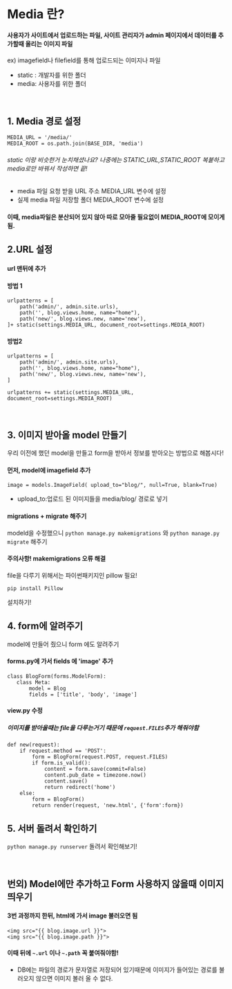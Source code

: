 # Media 란?
#### 사용자가 사이트에서 업로드하는 파일, 사이트 관리자가 admin 페이지에서 데이터를 추가할때 올리는 이미지 파일
ex) imagefield나 filefield를 통해 업로드되는 이미지나 파일

-  static : 개발자를 위한 폴더
- media: 사용자를 위한 폴더

<br>

## 1. Media 경로 설정
```
MEDIA_URL = '/media/'
MEDIA_ROOT = os.path.join(BASE_DIR, 'media')
```
###### static 이랑 비슷한거 눈치채셨나요? 나중에는 STATIC_URL,STATIC_ROOT 복붙하고 media로만 바꿔서 작성하면 끝!

+ media 파일 요청 받을 URL 주소 MEDIA_URL 변수에 설정
+ 실제 media 파일 저장할 폴더 MEDIA_ROOT 변수에 설정

#### 이때, media파일은 분산되어 있지 않아 따로 모아줄 필요없이 MEDIA_ROOT에 모이게 됨.

## 2.URL 설정
#### url 맨뒤에 추가
#### 방법 1
```
urlpatterns = [
    path('admin/', admin.site.urls),
    path('', blog.views.home, name="home"),
    path('new/', blog.views.new, name='new'),
]+ static(settings.MEDIA_URL, document_root=settings.MEDIA_ROOT)
```
#### 방법2 
```
urlpatterns = [
    path('admin/', admin.site.urls),
    path('', blog.views.home, name="home"),
    path('new/', blog.views.new, name='new'),
]

urlpatterns += static(settings.MEDIA_URL, document_root=settings.MEDIA_ROOT)
```
<br>

## 3. 이미지 받아올 model 만들기

우리 이전에 했던 model을 만들고 form을 받아서 정보를 받아오는 방법으로 해봅시다!

#### 먼저, model에 imagefield 추가
```
image = models.ImageField( upload_to="blog/", null=True, blank=True)
```
+ upload_to:업로드 된 이미지들을  media/blog/ 경로로 넣기

#### migrations + migrate 해주기
modeld을 수정했으니 `python manage.py makemigrations` 와 `python manage.py migrate` 해주기
<br>

#### 주의사항! makemigrations 오류 해결
file을 다루기 위해서는 파이썬패키지인 pillow 필요!
```
pip install Pillow
```
설치하기!

## 4. form에 알려주기
model에 만들어 줬으니 form 에도 알려주기
 #### forms.py에 가서 fields 에 'image' 추가
 ```
 class BlogForm(forms.ModelForm):
    class Meta:
        model = Blog
        fields = ['title', 'body', 'image']
```

#### view.py 수정
##### 이미지를 받아올때는 file을 다루는거기 때문에 `request.FILES`추가 해줘야함
```
def new(request):
    if request.method == 'POST':
        form = BlogForm(request.POST, request.FILES)
        if form.is_valid():
            content = form.save(commit=False)
            content.pub_date = timezone.now()
            content.save()
            return redirect('home')        
    else:
        form = BlogForm()
        return render(request, 'new.html', {'form':form})
```

## 5. 서버 돌려서 확인하기
`python manage.py runserver` 돌려서 확인해보기!

<br>

## 번외) Model에만 추가하고 Form 사용하지 않을때 이미지 띄우기
#### 3번 과정까지 한뒤, html에 가서 image 불러오면 됨
```
<img src="{{ blog.image.url }}">
<img src="{{ blog.image.path }}">
```
#### 이때 뒤에 `~.url` 이나 `~.path` 꼭 붙여줘야함! <br>
* DB에는 파일의 경로가 문자열로 저장되어 있기때문에 이미지가 들어있는 경로를 불러오지 않으면 이미지 볼러 올 수 없다.
